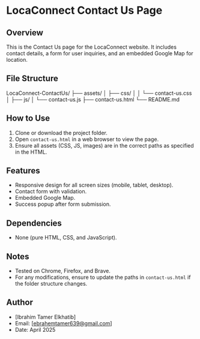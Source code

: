 # LocaConnect Contact Us Page

## Overview
This is the Contact Us page for the LocaConnect website. It includes contact details, a form for user inquiries, and an embedded Google Map for location.

## File Structure
LocaConnect-ContactUs/
├── assets/
│   ├── css/
│   │   └── contact-us.css
│   ├── js/
│      └── contact-us.js
├── contact-us.html
└── README.md

## How to Use
1. Clone or download the project folder.
2. Open `contact-us.html` in a web browser to view the page.
3. Ensure all assets (CSS, JS, images) are in the correct paths as specified in the HTML.

## Features
- Responsive design for all screen sizes (mobile, tablet, desktop).
- Contact form with validation.
- Embedded Google Map.
- Success popup after form submission.

## Dependencies
- None (pure HTML, CSS, and JavaScript).

## Notes
- Tested on Chrome, Firefox, and Brave.
- For any modifications, ensure to update the paths in `contact-us.html` if the folder structure changes.

## Author
- [Ibrahim Tamer Elkhatib]
- Email: [ebrahemtamer639@gmail.com]
- Date: April 2025